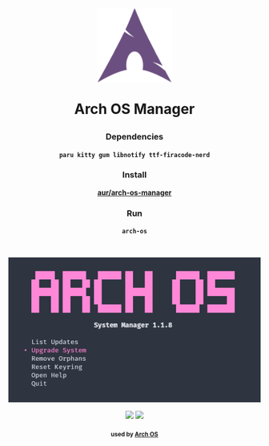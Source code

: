<div align="center">
<h1>
  <img src="./logo.svg" width="150" height="150">
  <p><b>Arch OS Manager</b></p>
</h1>

### Dependencies

**`paru kitty gum libnotify ttf-firacode-nerd`**

### Install

**[aur/arch-os-manager](https://aur.archlinux.org/packages/arch-os-manager)**

### Run

**`arch-os`**

<br>

<p><img src="./screenshot.png"></p>

<p>
<img src="https://img.shields.io/badge/MAINTAINED-YES-green?style=for-the-badge">
<img src="https://img.shields.io/badge/License-GPL_v2-blue?style=for-the-badge">
</p>

<sub><b>used by <a href="https://github.com/murkl/arch-os">Arch OS</a></b></sub>

</div>
